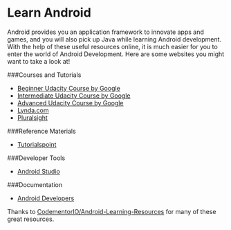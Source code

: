 # Learn Android
Android provides you an application framework to innovate apps and games, and you will also pick up Java while learning Android development. With the help of these useful resources online, it is much easier for you to enter the world of Android Development. Here are some websites you might want to take a look at!

###Courses and Tutorials
  - [Beginner Udacity Course by Google](https://www.udacity.com/course/android-development-for-beginners--ud837)
  - [Intermediate Udacity Course by Google](https://www.udacity.com/course/developing-android-apps--ud853)
  - [Advanced Udacity Course by Google](https://www.udacity.com/course/advanced-android-app-development--ud855)
  - [Lynda.com](http://www.lynda.com/Android-training-tutorials/947-0.html)
  - [Pluralsight](http://www.pluralsight.com/tag/android)

###Reference Materials
  - [Tutorialspoint](http://www.tutorialspoint.com/android/index.htm)

###Developer Tools
  - [Android Studio](https://developer.android.com/sdk/installing/studio.html)

###Documentation
  - [Android Developers](https://developer.android.com/develop/index.html)


Thanks to [CodementorIO/Android-Learning-Resources](https://github.com/CodementorIO/Android-Learning-Resources/blob/master/README.md) for many of these great resources.

